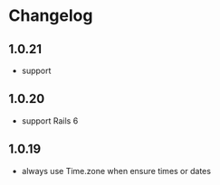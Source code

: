 # Changelog

## 1.0.21
- support 
## 1.0.20
- support Rails 6

## 1.0.19
- always use Time.zone when ensure times or dates